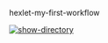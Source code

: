 hexlet-my-first-workflow

[![show-directory](https://github.com/razmikl/hexlet-my-first-workflow/actions/workflows/show-directory.yml/badge.svg)](https://github.com/razmikl/hexlet-my-first-workflow/actions/workflows/show-directory.yml)
